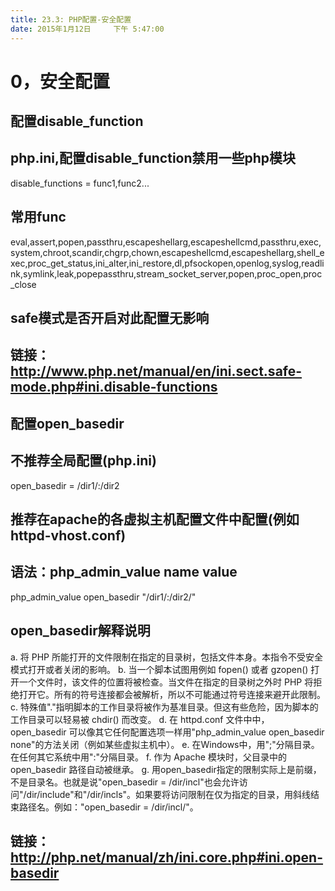 ```yaml
---
title: 23.3: PHP配置-安全配置
date: 2015年1月12日	 下午 5:47:00
---
```

 
0，安全配置
=====================================
## 配置disable_function
## php.ini,配置disable_function禁用一些php模块
disable_functions = func1,func2...
 
## 常用func
eval,assert,popen,passthru,escapeshellarg,escapeshellcmd,passthru,exec,system,chroot,scandir,chgrp,chown,escapeshellcmd,escapeshellarg,shell_exec,proc_get_status,ini_alter,ini_restore,dl,pfsockopen,openlog,syslog,readlink,symlink,leak,popepassthru,stream_socket_server,popen,proc_open,proc_close
 
## safe模式是否开启对此配置无影响
## 链接：http://www.php.net/manual/en/ini.sect.safe-mode.php#ini.disable-functions 
 
## 配置open_basedir
## 不推荐全局配置(php.ini)
open_basedir = /dir1/:/dir2
 
## 推荐在apache的各虚拟主机配置文件中配置(例如httpd-vhost.conf)
## 语法：php_admin_value name value
php_admin_value open_basedir "/dir1/:/dir2/"
 
## open_basedir解释说明
a. 将 PHP 所能打开的文件限制在指定的目录树，包括文件本身。本指令不受安全模式打开或者关闭的影响。
b. 当一个脚本试图用例如 fopen() 或者 gzopen() 打开一个文件时，该文件的位置将被检查。当文件在指定的目录树之外时 PHP 将拒绝打开它。所有的符号连接都会被解析，所以不可能通过符号连接来避开此限制。
c. 特殊值"."指明脚本的工作目录将被作为基准目录。但这有些危险，因为脚本的工作目录可以轻易被 chdir() 而改变。
d. 在 httpd.conf 文件中中，open_basedir 可以像其它任何配置选项一样用"php_admin_value open_basedir none"的方法关闭（例如某些虚拟主机中）。
e. 在Windows中，用";"分隔目录。在任何其它系统中用":"分隔目录。
f. 作为 Apache 模块时，父目录中的 open_basedir 路径自动被继承。
g. 用open_basedir指定的限制实际上是前缀，不是目录名。也就是说"open_basedir = /dir/incl"也会允许访问"/dir/include"和"/dir/incls"。如果要将访问限制在仅为指定的目录，用斜线结束路径名。例如："open_basedir = /dir/incl/"。
 
## 链接：http://php.net/manual/zh/ini.core.php#ini.open-basedir  
